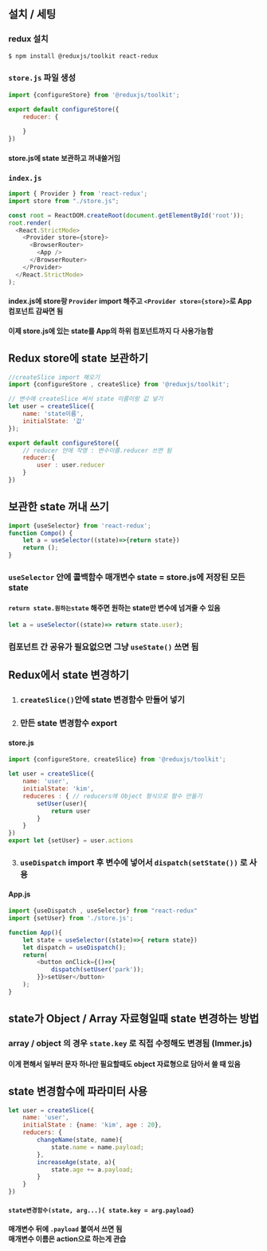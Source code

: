 ## 설치 / 세팅
### redux 설치
```bash
$ npm install @reduxjs/toolkit react-redux
```

### `store.js` 파일 생성
```javascript
import {configureStore} from '@reduxjs/toolkit';

export default configureStore({
	reducer: {
	
	}
})
```
#### store.js에 state 보관하고 꺼내쓸거임

### `index.js`
```javascript
import { Provider } from 'react-redux';
import store from "./store.js";

const root = ReactDOM.createRoot(document.getElementById('root'));
root.render(
  <React.StrictMode>
    <Provider store={store}>
      <BrowserRouter>
        <App />
      </BrowserRouter>
    </Provider>
  </React.StrictMode>
); 
```
#### index.js에 store랑 `Provider` import 해주고 `<Provider store={store}>`로 App 컴포넌트 감싸면 됨

#### 이제 store.js에 있는 state를 App의 하위 컴포넌트까지 다 사용가능함

## Redux store에 state 보관하기
```javascript 
//createSlice import 해오기
import {configureStore , createSlice} from '@reduxjs/toolkit';

// 변수에 createSlice 써서 state 이름이랑 값 넣기
let user = createSlice({
	name: 'state이름',
	initialState: '값'
});

export default configureStore({
	// reducer 안에 작명 : 변수이름.reducer 쓰면 됨
	reducer:{
		user : user.reducer
	}
})
```

## 보관한 state 꺼내 쓰기
```javascript
import {useSelector} from 'react-redux';
function Compo() {
	let a = useSelector((state)=>{return state})
	return ();
}
```

### `useSelector` 안에 콜백함수 매개변수 state = store.js에 저장된 모든 state
#### `return state.원하는state` 해주면 원하는 state만 변수에 넘겨줄 수 있음
```javascript
let a = useSelector((state)=> return state.user);
```

### 컴포넌트 간 공유가 필요없으면 그냥 `useState()` 쓰면 됨

## Redux에서 state 변경하기

1. ### `createSlice()`안에 state 변경함수 만들어 넣기 
2. ### 만든 state 변경함수 export
#### store.js
```javascript
import {configureStore, createSlice} from '@reduxjs/toolkit';

let user = createSlice({
	name: 'user',
	initialState: 'kim',
	reduceres : { // reducers에 Object 형식으로 함수 만들기
		setUser(user){
			return user
		}
	}
})
export let {setUser} = user.actions
```

3. ### `useDispatch` import 후 변수에 넣어서 `dispatch(setState())` 로 사용
#### App.js
```javascript
import {useDispatch , useSelector} from "react-redux"
import {setUser} from './store.js';

function App(){
	let state = useSelector((state)=>{ return state})
	let dispatch = useDispatch();
	return(
		<button onClick={()=>{
			dispatch(setUser('park'));
		}}>setUser</button>
	);
}
```


## state가 Object / Array 자료형일때 state 변경하는 방법
### array / object 의 경우 `state.key` 로 직접 수정해도 변경됨 (Immer.js)
#### 이게 편해서 일부러 문자 하나만 필요할때도 object 자료형으로 담아서 쓸 때 있음

## state 변경함수에 파라미터 사용
```javascript
let user = createSlice({
	name: 'user',
	initialState : {name: 'kim', age : 20},
	reducers: {
		changeName(state, name){
			state.name = name.payload;
		},
		increaseAge(state, a){
			state.age += a.payload;
		}
	}
})
```
#### `state변경함수(state, arg...){ state.key = arg.payload}`
#### 매개변수 뒤에 `.payload` 붙여서 쓰면 됨 <br>매개변수 이름은 action으로 하는게 관습

